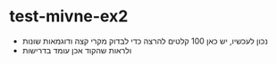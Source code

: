 # test-mivne-ex2
* נכון לעכשיו, יש כאן 100 קלטים להרצה כדי לבדוק מקרי קצה ודוגמאות שונות
* ולראות שהקוד אכן עומד בדרישות
